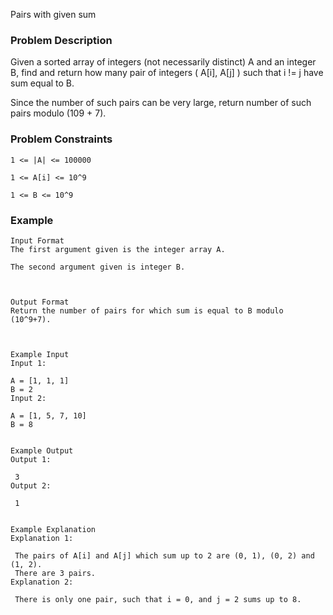 Pairs with given sum

### Problem Description

Given a sorted array of integers (not necessarily distinct) A and an integer B, find and return how many pair of integers ( A[i], A[j] ) such that i != j have sum equal to B.

Since the number of such pairs can be very large, return number of such pairs modulo (109 + 7).

### Problem Constraints

```
1 <= |A| <= 100000

1 <= A[i] <= 10^9

1 <= B <= 10^9
```

### Example

```
Input Format
The first argument given is the integer array A.

The second argument given is integer B.



Output Format
Return the number of pairs for which sum is equal to B modulo (10^9+7).



Example Input
Input 1:

A = [1, 1, 1]
B = 2
Input 2:

A = [1, 5, 7, 10]
B = 8


Example Output
Output 1:

 3
Output 2:

 1


Example Explanation
Explanation 1:

 The pairs of A[i] and A[j] which sum up to 2 are (0, 1), (0, 2) and (1, 2).
 There are 3 pairs.
Explanation 2:

 There is only one pair, such that i = 0, and j = 2 sums up to 8.


```
